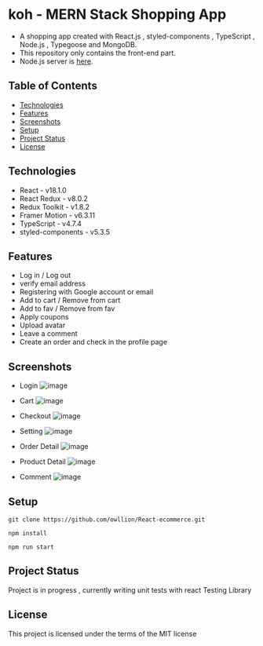  # koh  -  MERN Stack Shopping App
- A shopping app created with React.js , styled-components , TypeScript , Node.js , Typegoose and MongoDB.     
- This repository only contains the front-end part.       
- Node.js server is  [here](https://github.com/owllion/EC-Server).


## Table of Contents
* [Technologies](#technologies)
* [Features](#features)
* [Screenshots](#screenshots)
* [Setup](#setup)
* [Project Status](#project-status)
* [License](#license) 



## Technologies
- React -  v18.1.0
- React Redux - v8.0.2
- Redux Toolkit - v1.8.2
- Framer Motion - v6.3.11
- TypeScript - v4.7.4
- styled-components - v5.3.5



## Features 
- Log in / Log out 
- verify email address
- Registering with Google account or email
- Add to cart / Remove from cart
- Add to fav / Remove from fav
- Apply coupons
- Upload avatar
- Leave a comment 
- Create an order and check in the profile page


## Screenshots



- Login 
![image](https://res.cloudinary.com/azainseong/image/upload/v1662522880/ReactEcommerce-github-screenshots/welcome_pd7ldh.png)


- Cart 
![image](https://res.cloudinary.com/azainseong/image/upload/v1662522881/ReactEcommerce-github-screenshots/cart_q0xyip.png)

- Checkout
![image](https://res.cloudinary.com/azainseong/image/upload/v1662522880/ReactEcommerce-github-screenshots/checkout_tfmkcf.png)


- Setting
![image](https://res.cloudinary.com/azainseong/image/upload/v1662522880/ReactEcommerce-github-screenshots/setting_q6mjuf.png)


- Order Detail
![image](https://res.cloudinary.com/azainseong/image/upload/v1662522880/ReactEcommerce-github-screenshots/orderDetail_e5r58d.png)


- Product Detail
![image](https://res.cloudinary.com/azainseong/image/upload/v1662522880/ReactEcommerce-github-screenshots/detail_qdmvqm.png)


- Comment
![image](https://res.cloudinary.com/azainseong/image/upload/v1662522880/ReactEcommerce-github-screenshots/review_wbtbwl.png)



## Setup
```
git clone https://github.com/owllion/React-ecommerce.git

npm install

npm run start
```


## Project Status
Project is in progress ,  currently writing unit tests with react Testing Library


## License
This project is licensed under the terms of the MIT license
